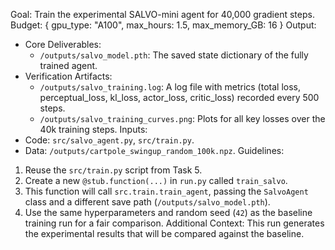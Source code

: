 Goal: Train the experimental SALVO-mini agent for 40,000 gradient steps.
Budget: { gpu_type: "A100", max_hours: 1.5, max_memory_GB: 16 }
Output:
- Core Deliverables:
    - `/outputs/salvo_model.pth`: The saved state dictionary of the fully trained agent.
- Verification Artifacts:
    - `/outputs/salvo_training.log`: A log file with metrics (total loss, perceptual_loss, kl_loss, actor_loss, critic_loss) recorded every 500 steps.
    - `/outputs/salvo_training_curves.png`: Plots for all key losses over the 40k training steps.
Inputs:
- Code: `src/salvo_agent.py`, `src/train.py`.
- Data: `/outputs/cartpole_swingup_random_100k.npz`.
Guidelines:
1.  Reuse the `src/train.py` script from Task 5.
2.  Create a new `@stub.function(...)` in `run.py` called `train_salvo`.
3.  This function will call `src.train.train_agent`, passing the `SalvoAgent` class and a different save path (`/outputs/salvo_model.pth`).
4.  Use the same hyperparameters and random seed (`42`) as the baseline training run for a fair comparison.
Additional Context: This run generates the experimental results that will be compared against the baseline.